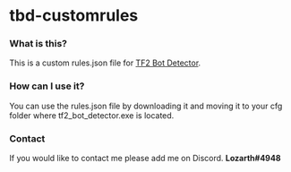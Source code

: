 # tbd-customrules

### What is this?
This is a custom rules.json file for [TF2 Bot Detector](https://github.com/PazerOP/tf2_bot_detector "TF2 Bot Detector").

### How can I use it?
You can use the rules.json file by downloading it and moving it to your cfg folder where tf2_bot_detector.exe is located.

### Contact
If you would like to contact me please add me on Discord.
**Lozarth#4948**
